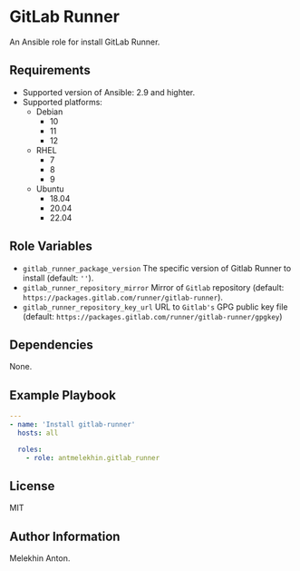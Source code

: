 GitLab Runner
=============

An Ansible role for install GitLab Runner.

Requirements
------------

- Supported version of Ansible: 2.9 and highter.
- Supported platforms:
  - Debian
    - 10
    - 11
    - 12
  - RHEL
    - 7
    - 8
    - 9
  - Ubuntu
    - 18.04
    - 20.04
    - 22.04

Role Variables
--------------

- `gitlab_runner_package_version` The specific version of Gitlab Runner to install (default: `''`).
- `gitlab_runner_repository_mirror` Mirror of `Gitlab` repository (default: `https://packages.gitlab.com/runner/gitlab-runner`).
- `gitlab_runner_repository_key_url` URL to `Gitlab's` GPG public key file (default: `https://packages.gitlab.com/runner/gitlab-runner/gpgkey`)

Dependencies
------------

None.

Example Playbook
----------------

  ```yaml
  ---
  - name: 'Install gitlab-runner'
    hosts: all

    roles:
      - role: antmelekhin.gitlab_runner
  ```

License
-------

MIT

Author Information
------------------

Melekhin Anton.
